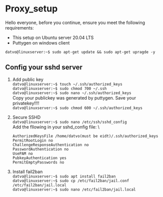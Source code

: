 # Proxy_setup
Hello everyone, before you continue, ensure you meet the following requirements:
* This setup on Ubuntu server 20.04 LTS
* Puttygen on windows client

`datvo@linuxserver:~$ sudo apt-get update && sudo apt-get upragde -y`

## Config your sshd server

1. Add public key \
  `datvo@linuxserver:~$ touch ~/.ssh/authorized_keys` \
  `datvo@linuxserver:~$ sudo chmod 700 ~/.ssh` \
  `datvo@linuxserver:~$ sudo nano ~/.ssh/authorized_keys ` \
  Copy your publickey was generated by puttygen. Save your privatekey!!!! \
  `datvo@linuxserver:~$ sudo chmod 600 ~/.ssh/authorized_keys`

2. Secure SSHD \
  `datvo@linuxserver:~$ sudo nano /etc/ssh/sshd_config` \
  Add the fllowing in your sshd_config file: \ 

    `AuthorizedKeysFile /home/datvo(must be eidt)/.ssh/authorized_keys` \
    `PermitRootLogin no` \
    `ChallengeResponseAuthentication no` \
    `PasswordAuthentication no` \
    `UsePAM no` \
    `PubkeyAuthentication yes` \
    `PermitEmptyPasswords no` 

3. Install fail2ban \
  `datvo@linuxserver:~$ sudo apt install fail2ban` \
  `datvo@linuxserver:~$ sudo cp /etc/fail2ban/jail.conf /etc/fail2ban/jail.local` \
  `datvo@linuxserver:~$ sudo nano /etc/fail2ban/jail.local` 

